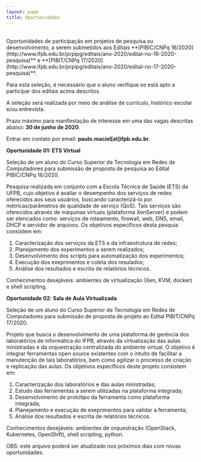 ```yaml
---
layout: page
title: Oportunidades
---
```


<br/>
Oportunidades de participação em projetos de pesquisa ou desenvolvimento, a serem submetidos aos Editais **[PIBIC/CNPq 16/2020](http://www.ifpb.edu.br/prpipg/editais/ano-2020/edital-no-16-2020-pesquisa)** e **[PIBIT/CNPq 17/2020](http://www.ifpb.edu.br/prpipg/editais/ano-2020/edital-no-17-2020-pesquisa)**.

Para esta seleção, é necessário que o aluno verifique se está apto a participar dos editais acima descritos.

A seleção será realizada por meio de análise de currículo, histórico escolar e/ou entrevista.

Prazo máximo para manifestação de interesse em uma das vagas descritas abaixo: **30 de junho de 2020**.

Entrar em contato por email: **paulo.maciel[at]ifpb.edu.br**.

**Oportunidade 01: ETS Virtual**

Seleção de um aluno do Curso Superior de Tecnologia em Redes de Computadores para submissão de proposta de pesquisa ao Edital PIBIC/CNPq 16/2020.

Pesquisa realizada em conjunto com a Escola Técnica de Saúde (ETS) da UFPB, cujo objetivo é avaliar o desempenho dos serviços de redes oferecidos aos seus usuários, buscando caracterizá-lo por métricas/parâmetros de qualidade de serviço (QoS). Tais serviços são oferecidos através de máquinas virtuais (plataforma XenServer) e podem ser elencados como: serviços de roteamento, firewall, web, DNS, email, DHCP e servidor de arquivos. Os objetivos específicos desta pesquia consistem em:

1) Caracterização dos serviços da ETS e da infraestrutura de redes;
2) Planejamento dos experimentos a serem realizados;
3) Desenvolvimento dos scripts para automatização dos experimentos;
4) Execução dos exeprimentos e coleta dos resulados;
5) Análise dos resultados e escrita de relatórios técnicos.

Conhecimentos desejáveis: ambientes de virtualização (Xen, KVM, docker) e shell scripting.

**Oportunidade 02: Sala de Aula Virtualizada**

Seleção de um aluno do Curso Superior de Tecnologia em Redes de Computadores para submissão de proposta de projeto ao Edital PIBIT/CNPq 17/2020.

Projeto que busca o desenvolvimento de uma plataforma de gerência dos laboratórios de informática do IFPB, através da virtualização das aulas ministradas e da orquestração centralizada do ambiente virtual. O objetivo é integrar ferramentas open source existentes com o intuito de facilitar a manutenção de tais laboratórios, bem como agilizar o processo de criação e replicação das aulas. Os objetivos específicos deste projeto consistem em:

1) Caracterização dos laboratórios e das aulas ministradas;
2) Estudo das ferramentas a serem utilizadas na plataforma integrada;
3) Desenvolvimento de protótipo da ferramenta como plataforma integrada;
4) Planejamento e execução de exeprimentos para validar a ferramenta;
5) Análise dos resultados e escrita de relatórios técnicos.

Conhecimentos desejáveis: ambientes de orquestração (OpenStack, Kubernetes, OpenShift), shell scripting, python.

OBS: este arquivo poderá ser atualizado nos próximos dias com novas oportunidades.
